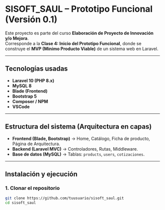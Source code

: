 # SISOFT_SAUL – Prototipo Funcional (Versión 0.1)

Este proyecto es parte del curso **Elaboración de Proyecto de Innovación y/o Mejora**.  
Corresponde a la **Clase 4: Inicio del Prototipo Funcional**, donde se construye el **MVP (Mínimo Producto Viable)** de un sistema web en Laravel.

---

## Tecnologías usadas
- **Laravel 10 (PHP 8.x)**
- **MySQL 8**
- **Blade (Frontend)**
- **Bootstrap 5**
- **Composer / NPM**
- **VSCode**

---

## Estructura del sistema (Arquitectura en capas)
- **Frontend (Blade, Bootstrap)** → Home, Catálogo, Ficha de producto, Página de Arquitectura.
- **Backend (Laravel MVC)** → Controladores, Rutas, Middleware.
- **Base de datos (MySQL)** → Tablas: `products`, `users`, `cotizaciones`.

---

## Instalación y ejecución

### 1. Clonar el repositorio
```bash
git clone https://github.com/tuusuario/sisoft_saul.git
cd sisoft_saul
